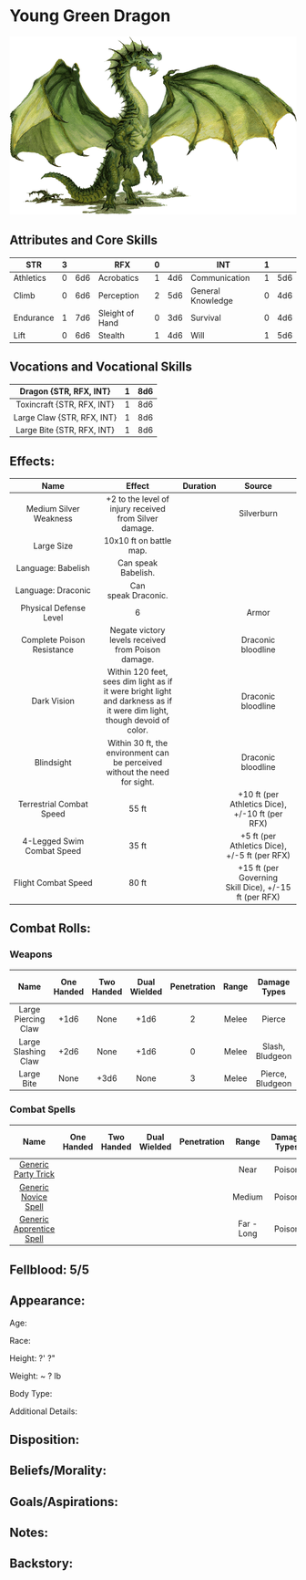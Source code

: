 # Young Green Dragon

![NotMyImage](YoungeGreenDragon.png)

## Attributes and Core Skills

| STR       | 3 |    | RFX             | 0 |    | INT               | 1 |    |
| --------- | :-: | :-: | --------------- | :-: | :-: | ----------------- | :-: | :-: |
| Athletics | 0 | 6d6 | Acrobatics      | 1 | 4d6 | Communication     | 1 | 5d6 |
| Climb     | 0 | 6d6 | Perception      | 2 | 5d6 | General Knowledge | 0 | 4d6 |
| Endurance | 1 | 7d6 | Sleight of Hand | 0 | 3d6 | Survival          | 0 | 4d6 |
| Lift      | 0 | 6d6 | Stealth         | 1 | 4d6 | Will              | 1 | 5d6 |

## Vocations and Vocational Skills

|   Dragon {STR, RFX, INT}   | 1 | 8d6 |
| :-------------------------: | :-: | :-: |
| Toxincraft {STR, RFX, INT} | 1 | 8d6 |
| Large Claw {STR, RFX, INT} | 1 | 8d6 |
| Large Bite {STR, RFX, INT} | 1 | 8d6 |

## Effects:

|            Name            |                                                            Effect                                                            | Duration |                           Source                           |
| :------------------------: | :---------------------------------------------------------------------------------------------------------------------------: | :------: | :--------------------------------------------------------: |
|   Medium Silver Weakness   |                                    +2 to the level of injury received from Silver damage.                                    |          |                         Silverburn                         |
|         Large Size         |                                                    10x10 ft on battle map.                                                    |          |                                                            |
|     Language: Babelish     |                                                      Can speak Babelish.                                                      |          |                                                            |
|    Language: Draconic    |                                                     Can speak Draconic.                                                     |          |                                                            |
|   Physical Defense Level   |                                                               6                                                               |          |                           Armor                           |
| Complete Poison Resistance |                                      Negate victory levels received from  Poison damage.                                      |          |                     Draconic bloodline                     |
|        Dark Vision        | Within 120 feet, sees dim light as if it were bright light<br />and darkness as if it were dim light, though devoid of color. |          |                     Draconic bloodline                     |
|         Blindsight         |                        Within 30 ft, the environment can<br />be perceived without the need for sight.                        |          |                     Draconic bloodline                     |
|  Terrestrial Combat Speed  |                                                             55 ft                                                             |          | +10 ft (per Athletics Dice), +/-10 ft (per RFX) |
|    4-Legged Swim Combat Speed    |                                                             35 ft                                                             |          |  +5 ft (per Athletics Dice), +/-5 ft (per RFX)  |
|        Flight Combat Speed        |                                                             80 ft                                                             |          | +15 ft (per Governing Skill Dice), +/-15 ft (per RFX) |

## Combat Rolls:

### Weapons

|    Name    | One<br />Handed | Two<br />Handed | Dual<br />Wielded | Penetration | Range | Damage<br />Types | Engageable<br />Opponents | Area Of<br />Effect | Resource<br />Class |
| :---------: | :-------------: | :-------------: | :---------------: | :---------: | :---: | :---------------: | :-----------------------: | :-----------------: | :-----------------: |
| Large Piercing Claw |      +1d6      |      None      |       +1d6       |      2      | Melee |      Pierce      |           Rapid           |        None        |         None         |
| Large Slashing Claw |      +2d6      |      None      |       +1d6       |      0      | Melee |  Slash, Bludgeon  |           Rapid           |        None        |        None        |
| Large Bite |      None      |      +3d6      |       None       |      3      | Melee | Pierce, Bludgeon |             1             |        None        |        None        |

### Combat Spells

|                                                    Name                                                    | One<br />Handed | Two<br />Handed | Dual<br />Wielded | Penetration |   Range   | Damage<br />Types | Engageable<br />Opponents | Area Of<br />Effect | Resource<br />Class |
| :--------------------------------------------------------------------------------------------------------: | :-------------: | :-------------: | :---------------: | :---------: | :--------: | :---------------: | :-----------------------: | :-----------------: | :------------------: |
|     [Generic Party Trick](./../../../../../CoreRules/MagicRules/Spells/PartyTricks/GenericPartyTrick.md)     |                |                |                  |            |    Near    |      Poison      |                          |                    |   0 Magic Resource   |
|       [Generic Novice Spell](./../../../../../CoreRules/MagicRules/Spells/Novice/GenericNoviceSpell.md)       |                |                |                  |            |   Medium   |      Poison      |                          |                    |  0 Magic Resource  |
| [Generic Apprentice Spell](./../../../../../CoreRules/MagicRules/Spells/Apprentice/GenericApprenticeSpell.md) |                |                |                  |            | Far - Long |      Poison      |                          |                    | 1 - 2 Magic Resource |

## Fellblood: 5/5

## Appearance:

Age:

Race:

Height: ?' ?"

Weight: ~ ? lb

Body Type:

Additional Details:

## Disposition:

## Beliefs/Morality:

## Goals/Aspirations:

## Notes:

## Backstory:
